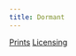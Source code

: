 ```yaml
---
title: Dormant
---
```

[Prints](https://pixels.com/featured/dormant-brady-lane.html)
[Licensing](https://licensing.pixels.com/featured/dormant-brady-lane.html)